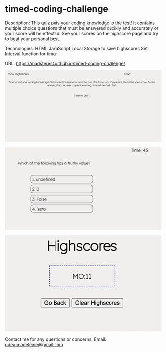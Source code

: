 # timed-coding-challenge

Description:
This quiz puts your coding knowledge to the test! It contains multiple choice questions that must be answered qucikly and accurately or your score will be effected. See your scores on the highscore page and try to beat your personal best.

Technologies:
HTML
JavaScript
Local Storage to save highscores
Set Interval function for timer

URL: https://madsterest.github.io/timed-coding-challenge/

![Website Screenshot](./assets/website-screenshot.png)



![Question Display](./assets/question-screenshot.png)




![Highscore Screen](./assets/highscore-screenshot.png)



Contact me for any questions or concerns:
Email: odea.madeleine@gmail.com
